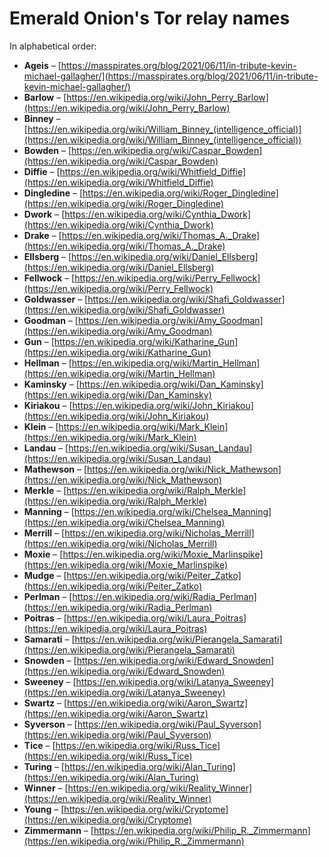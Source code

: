 # Emerald Onion's Tor relay names

In alphabetical order:

- **Ageis** – [https://masspirates.org/blog/2021/06/11/in-tribute-kevin-michael-gallagher/](https://masspirates.org/blog/2021/06/11/in-tribute-kevin-michael-gallagher/)
- **Barlow** – [https://en.wikipedia.org/wiki/John_Perry_Barlow](https://en.wikipedia.org/wiki/John_Perry_Barlow)  
- **Binney** – [https://en.wikipedia.org/wiki/William_Binney_(intelligence_official)](https://en.wikipedia.org/wiki/William_Binney_(intelligence_official))
- **Bowden** – [https://en.wikipedia.org/wiki/Caspar_Bowden](https://en.wikipedia.org/wiki/Caspar_Bowden)  
- **Diffie** – [https://en.wikipedia.org/wiki/Whitfield_Diffie](https://en.wikipedia.org/wiki/Whitfield_Diffie)  
- **Dingledine** – [https://en.wikipedia.org/wiki/Roger_Dingledine](https://en.wikipedia.org/wiki/Roger_Dingledine)
- **Dwork** – [https://en.wikipedia.org/wiki/Cynthia_Dwork](https://en.wikipedia.org/wiki/Cynthia_Dwork)  
- **Drake** – [https://en.wikipedia.org/wiki/Thomas_A._Drake](https://en.wikipedia.org/wiki/Thomas_A._Drake)
- **Ellsberg** – [https://en.wikipedia.org/wiki/Daniel_Ellsberg](https://en.wikipedia.org/wiki/Daniel_Ellsberg)  
- **Fellwock** – [https://en.wikipedia.org/wiki/Perry_Fellwock](https://en.wikipedia.org/wiki/Perry_Fellwock)  
- **Goldwasser** – [https://en.wikipedia.org/wiki/Shafi_Goldwasser](https://en.wikipedia.org/wiki/Shafi_Goldwasser)  
- **Goodman** – [https://en.wikipedia.org/wiki/Amy_Goodman](https://en.wikipedia.org/wiki/Amy_Goodman)  
- **Gun** – [https://en.wikipedia.org/wiki/Katharine_Gun](https://en.wikipedia.org/wiki/Katharine_Gun)  
- **Hellman** – [https://en.wikipedia.org/wiki/Martin_Hellman](https://en.wikipedia.org/wiki/Martin_Hellman)  
- **Kaminsky** – [https://en.wikipedia.org/wiki/Dan_Kaminsky](https://en.wikipedia.org/wiki/Dan_Kaminsky)  
- **Kiriakou** – [https://en.wikipedia.org/wiki/John_Kiriakou](https://en.wikipedia.org/wiki/John_Kiriakou)  
- **Klein** – [https://en.wikipedia.org/wiki/Mark_Klein](https://en.wikipedia.org/wiki/Mark_Klein)  
- **Landau** – [https://en.wikipedia.org/wiki/Susan_Landau](https://en.wikipedia.org/wiki/Susan_Landau)  
- **Mathewson** – [https://en.wikipedia.org/wiki/Nick_Mathewson](https://en.wikipedia.org/wiki/Nick_Mathewson)  
- **Merkle** – [https://en.wikipedia.org/wiki/Ralph_Merkle](https://en.wikipedia.org/wiki/Ralph_Merkle)  
- **Manning** – [https://en.wikipedia.org/wiki/Chelsea_Manning](https://en.wikipedia.org/wiki/Chelsea_Manning)  
- **Merrill** – [https://en.wikipedia.org/wiki/Nicholas_Merrill](https://en.wikipedia.org/wiki/Nicholas_Merrill)  
- **Moxie** – [https://en.wikipedia.org/wiki/Moxie_Marlinspike](https://en.wikipedia.org/wiki/Moxie_Marlinspike)  
- **Mudge** – [https://en.wikipedia.org/wiki/Peiter_Zatko](https://en.wikipedia.org/wiki/Peiter_Zatko)
- **Perlman** – [https://en.wikipedia.org/wiki/Radia_Perlman](https://en.wikipedia.org/wiki/Radia_Perlman)  
- **Poitras** – [https://en.wikipedia.org/wiki/Laura_Poitras](https://en.wikipedia.org/wiki/Laura_Poitras)  
- **Samarati** – [https://en.wikipedia.org/wiki/Pierangela_Samarati](https://en.wikipedia.org/wiki/Pierangela_Samarati)  
- **Snowden** – [https://en.wikipedia.org/wiki/Edward_Snowden](https://en.wikipedia.org/wiki/Edward_Snowden)  
- **Sweeney** – [https://en.wikipedia.org/wiki/Latanya_Sweeney](https://en.wikipedia.org/wiki/Latanya_Sweeney)  
- **Swartz** – [https://en.wikipedia.org/wiki/Aaron_Swartz](https://en.wikipedia.org/wiki/Aaron_Swartz)  
- **Syverson** – [https://en.wikipedia.org/wiki/Paul_Syverson](https://en.wikipedia.org/wiki/Paul_Syverson)  
- **Tice** – [https://en.wikipedia.org/wiki/Russ_Tice](https://en.wikipedia.org/wiki/Russ_Tice)  
- **Turing** – [https://en.wikipedia.org/wiki/Alan_Turing](https://en.wikipedia.org/wiki/Alan_Turing)  
- **Winner** – [https://en.wikipedia.org/wiki/Reality_Winner](https://en.wikipedia.org/wiki/Reality_Winner)  
- **Young** – [https://en.wikipedia.org/wiki/Cryptome](https://en.wikipedia.org/wiki/Cryptome)  
- **Zimmermann** – [https://en.wikipedia.org/wiki/Philip_R._Zimmermann](https://en.wikipedia.org/wiki/Philip_R._Zimmermann)  
